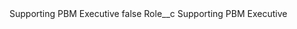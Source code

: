 <?xml version="1.0" encoding="UTF-8"?>
<CustomMetadata xmlns="http://soap.sforce.com/2006/04/metadata" xmlns:xsi="http://www.w3.org/2001/XMLSchema-instance" xmlns:xsd="http://www.w3.org/2001/XMLSchema">
    <label>Supporting PBM Executive</label>
    <protected>false</protected>
    <values>
        <field>Role__c</field>
        <value xsi:type="xsd:string">Supporting PBM Executive</value>
    </values>
</CustomMetadata>
